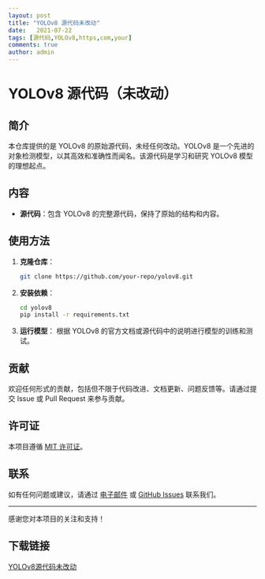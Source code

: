 ```yaml
---
layout: post
title: "YOLOv8 源代码未改动"
date:   2021-07-22
tags: [源代码,YOLOv8,https,com,your]
comments: true
author: admin
---
```

# YOLOv8 源代码（未改动）

## 简介

本仓库提供的是 YOLOv8 的原始源代码，未经任何改动。YOLOv8 是一个先进的对象检测模型，以其高效和准确性而闻名。该源代码是学习和研究 YOLOv8 模型的理想起点。

## 内容

- **源代码**：包含 YOLOv8 的完整源代码，保持了原始的结构和内容。

## 使用方法

1. **克隆仓库**：
   ```bash
   git clone https://github.com/your-repo/yolov8.git
   ```

2. **安装依赖**：
   ```bash
   cd yolov8
   pip install -r requirements.txt
   ```

3. **运行模型**：
   根据 YOLOv8 的官方文档或源代码中的说明进行模型的训练和测试。

## 贡献

欢迎任何形式的贡献，包括但不限于代码改进、文档更新、问题反馈等。请通过提交 Issue 或 Pull Request 来参与贡献。

## 许可证

本项目遵循 [MIT 许可证](LICENSE)。

## 联系

如有任何问题或建议，请通过 [电子邮件](mailto:your-email@example.com) 或 [GitHub Issues](https://github.com/your-repo/yolov8/issues) 联系我们。

---

感谢您对本项目的关注和支持！

## 下载链接

[YOLOv8源代码未改动](https://pan.quark.cn/s/77a5883a6b93)